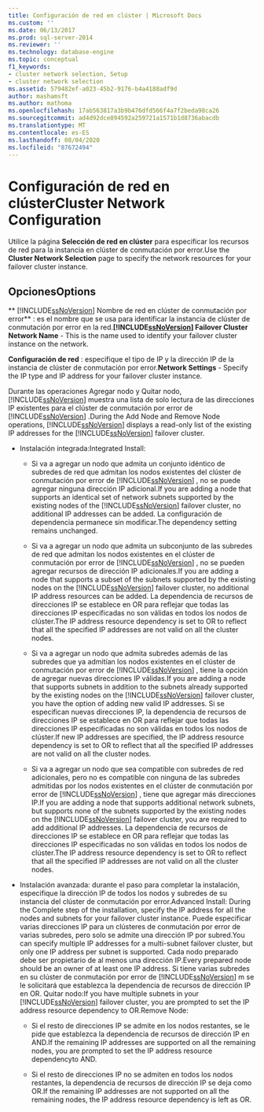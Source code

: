 ```yaml
---
title: Configuración de red en clúster | Microsoft Docs
ms.custom: ''
ms.date: 06/13/2017
ms.prod: sql-server-2014
ms.reviewer: ''
ms.technology: database-engine
ms.topic: conceptual
f1_keywords:
- cluster network selection, Setup
- cluster network selection
ms.assetid: 579482ef-a023-45b2-9176-b4a4188adf9d
author: mashamsft
ms.author: mathoma
ms.openlocfilehash: 17ab563817a3b9b476dfd566f4a7f2beda98ca26
ms.sourcegitcommit: ad4d92dce894592a259721a1571b1d8736abacdb
ms.translationtype: MT
ms.contentlocale: es-ES
ms.lasthandoff: 08/04/2020
ms.locfileid: "87672494"
---
```

# <a name="cluster-network-configuration"></a><span data-ttu-id="3dcd9-102">Configuración de red en clúster</span><span class="sxs-lookup"><span data-stu-id="3dcd9-102">Cluster Network Configuration</span></span>
  <span data-ttu-id="3dcd9-103">Utilice la página **Selección de red en clúster** para especificar los recursos de red para la instancia en clúster de conmutación por error.</span><span class="sxs-lookup"><span data-stu-id="3dcd9-103">Use the **Cluster Network Selection** page to specify the network resources for your failover cluster instance.</span></span>  
  
## <a name="options"></a><span data-ttu-id="3dcd9-104">Opciones</span><span class="sxs-lookup"><span data-stu-id="3dcd9-104">Options</span></span>  
 <span data-ttu-id="3dcd9-105">\*\* [!INCLUDE[ssNoVersion](../../includes/ssnoversion-md.md)] Nombre de red en clúster de conmutación por error\*\* : es el nombre que se usa para identificar la instancia de clúster de conmutación por error en la red.</span><span class="sxs-lookup"><span data-stu-id="3dcd9-105">**[!INCLUDE[ssNoVersion](../../includes/ssnoversion-md.md)] Failover Cluster Network Name** - This is the name used to identify your failover cluster instance on the network.</span></span>  
  
 <span data-ttu-id="3dcd9-106">**Configuración de red** : especifique el tipo de IP y la dirección IP de la instancia de clúster de conmutación por error.</span><span class="sxs-lookup"><span data-stu-id="3dcd9-106">**Network Settings** - Specify the IP type and IP address for your failover cluster instance.</span></span>  
  
 <span data-ttu-id="3dcd9-107">Durante las operaciones Agregar nodo y Quitar nodo, [!INCLUDE[ssNoVersion](../../includes/ssnoversion-md.md)] muestra una lista de solo lectura de las direcciones IP existentes para el clúster de conmutación por error de [!INCLUDE[ssNoVersion](../../includes/ssnoversion-md.md)] .</span><span class="sxs-lookup"><span data-stu-id="3dcd9-107">During the Add Node and Remove Node operations, [!INCLUDE[ssNoVersion](../../includes/ssnoversion-md.md)] displays a read-only list of the existing IP addresses for the [!INCLUDE[ssNoVersion](../../includes/ssnoversion-md.md)] failover cluster.</span></span>  
  
-   <span data-ttu-id="3dcd9-108">Instalación integrada:</span><span class="sxs-lookup"><span data-stu-id="3dcd9-108">Integrated Install:</span></span>  
  
    -   <span data-ttu-id="3dcd9-109">Si va a agregar un nodo que admita un conjunto idéntico de subredes de red que admitan los nodos existentes del clúster de conmutación por error de [!INCLUDE[ssNoVersion](../../includes/ssnoversion-md.md)] , no se puede agregar ninguna dirección IP adicional.</span><span class="sxs-lookup"><span data-stu-id="3dcd9-109">If you are adding a node that supports an identical set of network subnets supported by the existing nodes of the [!INCLUDE[ssNoVersion](../../includes/ssnoversion-md.md)] failover cluster, no additional IP addresses can be added.</span></span> <span data-ttu-id="3dcd9-110">La configuración de dependencia permanece sin modificar.</span><span class="sxs-lookup"><span data-stu-id="3dcd9-110">The dependency setting remains unchanged.</span></span>  
  
    -   <span data-ttu-id="3dcd9-111">Si va a agregar un nodo que admita un subconjunto de las subredes de red que admitan los nodos existentes en el clúster de conmutación por error de [!INCLUDE[ssNoVersion](../../includes/ssnoversion-md.md)] , no se pueden agregar recursos de dirección IP adicionales.</span><span class="sxs-lookup"><span data-stu-id="3dcd9-111">If you are adding a node that supports a subset of the subnets supported by the existing nodes on the [!INCLUDE[ssNoVersion](../../includes/ssnoversion-md.md)] failover cluster, no additional IP address resources can be added.</span></span> <span data-ttu-id="3dcd9-112">La dependencia de recursos de direcciones IP se establece en OR para reflejar que todas las direcciones IP especificadas no son válidas en todos los nodos de clúster.</span><span class="sxs-lookup"><span data-stu-id="3dcd9-112">The IP address resource dependency is set to OR to reflect that all the specified IP addresses are not valid on all the cluster nodes.</span></span>  
  
    -   <span data-ttu-id="3dcd9-113">Si va a agregar un nodo que admita subredes además de las subredes que ya admitían los nodos existentes en el clúster de conmutación por error de [!INCLUDE[ssNoVersion](../../includes/ssnoversion-md.md)] , tiene la opción de agregar nuevas direcciones IP válidas.</span><span class="sxs-lookup"><span data-stu-id="3dcd9-113">If you are adding a node that supports subnets in addition to the subnets already supported by the existing nodes on the [!INCLUDE[ssNoVersion](../../includes/ssnoversion-md.md)] failover cluster, you have the option of adding new valid IP addresses.</span></span> <span data-ttu-id="3dcd9-114">Si se especifican nuevas direcciones IP, la dependencia de recursos de direcciones IP se establece en OR para reflejar que todas las direcciones IP especificadas no son válidas en todos los nodos de clúster.</span><span class="sxs-lookup"><span data-stu-id="3dcd9-114">If new IP addresses are specified, the IP address resource dependency is set to OR to reflect that all the specified IP addresses are not valid on all the cluster nodes.</span></span>  
  
    -   <span data-ttu-id="3dcd9-115">Si va a agregar un nodo que sea compatible con subredes de red adicionales, pero no es compatible con ninguna de las subredes admitidas por los nodos existentes en el clúster de conmutación por error de [!INCLUDE[ssNoVersion](../../includes/ssnoversion-md.md)] , tiene que agregar más direcciones IP.</span><span class="sxs-lookup"><span data-stu-id="3dcd9-115">If you are adding a node that supports additional network subnets, but supports none of the subnets supported by the existing nodes on the [!INCLUDE[ssNoVersion](../../includes/ssnoversion-md.md)] failover cluster, you are required to add additional IP addresses.</span></span> <span data-ttu-id="3dcd9-116">La dependencia de recursos de direcciones IP se establece en OR para reflejar que todas las direcciones IP especificadas no son válidas en todos los nodos de clúster.</span><span class="sxs-lookup"><span data-stu-id="3dcd9-116">The IP address resource dependency is set to OR to reflect that all the specified IP addresses are not valid on all the cluster nodes.</span></span>  
  
-   <span data-ttu-id="3dcd9-117">Instalación avanzada: durante el paso para completar la instalación, especifique la dirección IP de todos los nodos y subredes de su instancia del clúster de conmutación por error.</span><span class="sxs-lookup"><span data-stu-id="3dcd9-117">Advanced Install: During the Complete step of the installation, specify the IP address for all the nodes and subnets for your failover cluster instance.</span></span> <span data-ttu-id="3dcd9-118">Puede especificar varias direcciones IP para un clústeres de conmutación por error de varias subredes, pero solo se admite una dirección IP por subred.</span><span class="sxs-lookup"><span data-stu-id="3dcd9-118">You can specify multiple IP addresses for a multi-subnet failover cluster, but only one IP address per subnet is supported.</span></span> <span data-ttu-id="3dcd9-119">Cada nodo preparado debe ser propietario de al menos una dirección IP.</span><span class="sxs-lookup"><span data-stu-id="3dcd9-119">Every prepared node should be an owner of at least one IP address.</span></span> <span data-ttu-id="3dcd9-120">Si tiene varias subredes en su clúster de conmutación por error de [!INCLUDE[ssNoVersion](../../includes/ssnoversion-md.md)] m se le solicitará que establezca la dependencia de recursos de dirección IP en OR. Quitar nodo:</span><span class="sxs-lookup"><span data-stu-id="3dcd9-120">If you have multiple subnets in your [!INCLUDE[ssNoVersion](../../includes/ssnoversion-md.md)] failover cluster, you are prompted to set the IP address resource dependency to OR.Remove Node:</span></span>  
  
    -   <span data-ttu-id="3dcd9-121">Si el resto de direcciones IP se admite en los nodos restantes, se le pide que establezca la dependencia de recursos de dirección IP en AND.</span><span class="sxs-lookup"><span data-stu-id="3dcd9-121">If the remaining IP addresses are supported on all the remaining nodes, you are prompted to set the IP address resource dependencyto AND.</span></span>  
  
    -   <span data-ttu-id="3dcd9-122">Si el resto de direcciones IP no se admiten en todos los nodos restantes, la dependencia de recursos de dirección IP se deja como OR.</span><span class="sxs-lookup"><span data-stu-id="3dcd9-122">If the remaining IP addresses are not supported on all the remaining nodes, the IP address resource dependency is left as OR.</span></span>  
  
  
